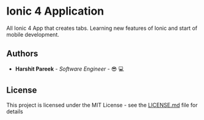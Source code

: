 # Ionic 4 Application

All Ionic 4 App that creates tabs. Learning new features of Ionic and start of mobile development.

## Authors

* **Harshit Pareek** - *Software Engineer* - :sunglasses: :computer:

## License

This project is licensed under the MIT License - see the [LICENSE.md](LICENSE.md) file for details
